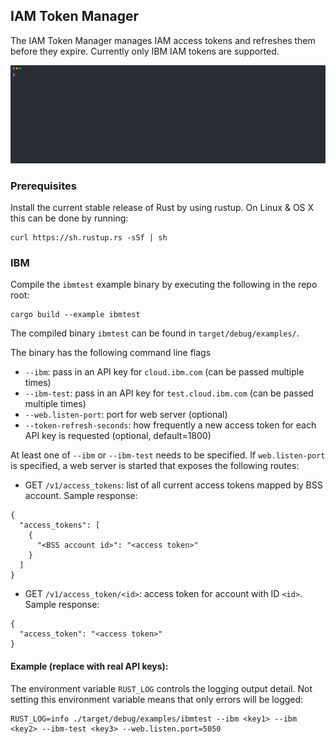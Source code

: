 ## IAM Token Manager
The IAM Token Manager manages IAM access tokens and refreshes them before they
expire. Currently only IBM IAM tokens are supported.

![demo](.github/iam.svg)

### Prerequisites
Install the current stable release of Rust by using rustup. On Linux & OS X
this can be done by running:

```
curl https://sh.rustup.rs -sSf | sh
```



### IBM
Compile the `ibmtest` example binary by executing the following in the repo root:

```
cargo build --example ibmtest 
```

The compiled binary `ibmtest` can be found in `target/debug/examples/`.

The binary has the following command line flags 

- `--ibm`: pass in an API key for `cloud.ibm.com` (can be passed multiple times)
- `--ibm-test`: pass in an API key for `test.cloud.ibm.com` (can be passed multiple times)
- `--web.listen-port`: port for web server (optional)
- `--token-refresh-seconds`: how frequently a new access token for each API key is requested (optional, default=1800)


At least one of `--ibm` or `--ibm-test` needs to be specified. If `web.listen-port` is 
specified, a web server is started that exposes the following routes:

- GET `/v1/access_tokens`: list of all current access tokens mapped by BSS account. Sample response:

```
{
  "access_tokens": [
    {
      "<BSS account id>": "<access token>"
    }
  ]
}
```

- GET `/v1/access_token/<id>`: access token for account with ID `<id>`. Sample response:

```
{
  "access_token": "<access token>"
}
```

#### Example (replace with real API keys):

The environment variable `RUST_LOG` controls the logging output detail. Not setting this environment
variable means that only errors will be logged:

```
RUST_LOG=info ./target/debug/examples/ibmtest --ibm <key1> --ibm <key2> --ibm-test <key3> --web.listen.port=5050
```

